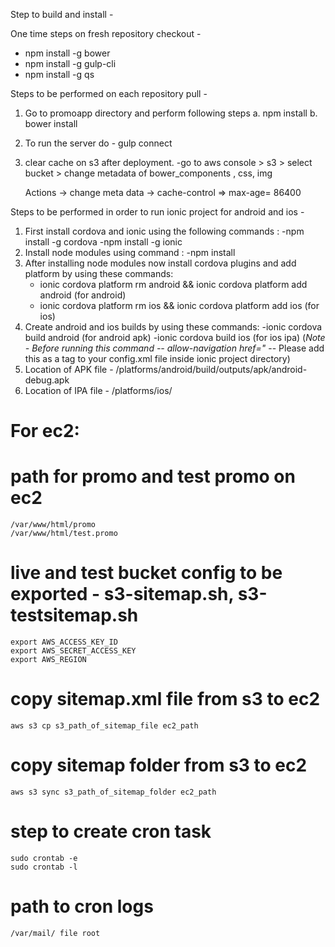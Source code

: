 Step to build and install -

One time steps on fresh repository checkout -

- npm install -g bower
- npm install -g gulp-cli
- npm install -g qs

Steps to be performed on each repository pull -

1. Go to promoapp directory and perform following steps
    a. npm install
    b. bower install
2. To run the server do - gulp connect


3.  clear cache on s3 after deployment.
     -go to aws console > s3 > select bucket > change metadata of bower_components , css, img

      Actions -> change meta data  -> cache-control => max-age= 86400

Steps to be performed in order to run ionic project for android and ios - 

1. First install cordova and ionic using the following commands :
    -npm install -g cordova
    -npm install -g ionic
2. Install node modules using command :
    -npm install
3. After installing node modules now install cordova plugins and add platform by using these commands:
    - ionic cordova platform rm android && ionic cordova platform add android (for android)
    - ionic cordova platform rm ios && ionic cordova platform add ios (for ios)
4. Create android and ios builds by using these commands:
    -ionic cordova build android (for android apk)
    -ionic cordova build ios (for ios ipa) 
    (*Note - Before running this command  -- allow-navigation href="* -- Please add this as a tag to your config.xml file inside ionic project directory)
5. Location of APK file - /platforms/android/build/outputs/apk/android-debug.apk
6. Location of IPA file - /platforms/ios/

# For ec2:

# path for promo and test promo on ec2
    /var/www/html/promo
    /var/www/html/test.promo

# live and test bucket config to be exported - s3-sitemap.sh, s3-testsitemap.sh
    export AWS_ACCESS_KEY_ID
    export AWS_SECRET_ACCESS_KEY
    export AWS_REGION

# copy sitemap.xml file from s3 to ec2 
    aws s3 cp s3_path_of_sitemap_file ec2_path
    
# copy sitemap folder from s3 to ec2
    aws s3 sync s3_path_of_sitemap_folder ec2_path 

# step to create cron task
    sudo crontab -e
    sudo crontab -l

# path to cron logs
    /var/mail/ file root